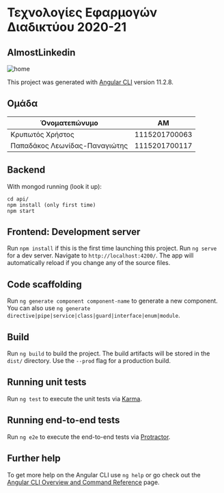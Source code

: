 # Τεχνολογίες Εφαρμογών Διαδικτύου 2020-21

## AlmostLinkedin

![home](https://user-images.githubusercontent.com/67466872/129423984-d818944e-d3e0-4bfc-abda-4279ba66de96.png)

This project was generated with [Angular CLI](https://github.com/angular/angular-cli) version 11.2.8.

## Ομάδα

| Όνοματεπώνυμο                 | ΑΜ            |
| ----------------------------- | ------------- |
| Κρυπωτός Χρήστος              | 1115201700063 |
| Παπαδάκος Λεωνίδας-Παναγιώτης | 1115201700117 |

## Backend

With mongod running (look it up):

```
cd api/
npm install (only first time)
npm start
```

## Frontend: Development server

Run `npm install` if this is the first time launching this project.
Run `ng serve` for a dev server. Navigate to `http://localhost:4200/`. The app will automatically reload if you change any of the source files.

## Code scaffolding

Run `ng generate component component-name` to generate a new component. You can also use `ng generate directive|pipe|service|class|guard|interface|enum|module`.

## Build

Run `ng build` to build the project. The build artifacts will be stored in the `dist/` directory. Use the `--prod` flag for a production build.

## Running unit tests

Run `ng test` to execute the unit tests via [Karma](https://karma-runner.github.io).

## Running end-to-end tests

Run `ng e2e` to execute the end-to-end tests via [Protractor](http://www.protractortest.org/).

## Further help

To get more help on the Angular CLI use `ng help` or go check out the [Angular CLI Overview and Command Reference](https://angular.io/cli) page.
